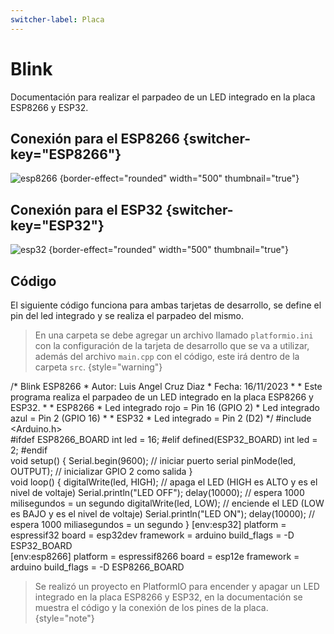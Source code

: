 ```yaml
---
switcher-label: Placa
---
```

# Blink

Documentación para realizar el parpadeo de un LED integrado en la placa ESP8266 y ESP32.

## Conexión para el ESP8266 {switcher-key="ESP8266"}

![esp8266](ESP8266.png) {border-effect="rounded" width="500" thumbnail="true"}

## Conexión para el  ESP32 {switcher-key="ESP32"}

![esp32](ESP32.png) {border-effect="rounded" width="500" thumbnail="true"}

## Código

El siguiente código funciona para ambas tarjetas de desarrollo, se define el pin del led integrado y se realiza el parpadeo del mismo. 

> En una carpeta se debe agregar un archivo llamado `platformio.ini` con la configuración de la tarjeta de desarrollo que se va a utilizar, además del archivo `main.cpp` con el código, este irá dentro de la carpeta `src`.
> {style="warning"}


<tabs>
    <tab title="main.cpp">
        <code-block lang="c++">
        /*  Blink ESP8266
         *  Autor: Luis Angel Cruz Diaz
         *  Fecha: 16/11/2023
         *
         *  Este programa realiza el parpadeo de un LED integrado en la placa ESP8266 y ESP32.
         *
         *  ESP8266
         *  Led integrado rojo = Pin 16 (GPIO 2)
         *  Led integrado azul = Pin 2 (GPIO 16)
         *
         *  ESP32
         *  Led integrado = Pin 2 (D2)
         */
        #include &lt;Arduino.h&gt;
        <br>
        #ifdef ESP8266_BOARD
            int led = 16;
        #elif defined(ESP32_BOARD)
            int led = 2;
        #endif
        <br>
        void setup() {
            Serial.begin(9600);		// iniciar puerto serial
            pinMode(led, OUTPUT);	// inicializar GPIO 2 como salida
        }
        <br>
        void loop() {
            digitalWrite(led, HIGH);	// apaga el LED (HIGH es ALTO y es el nivel de voltaje)
            Serial.println(&quot;LED OFF&quot;);
            delay(10000);				// espera 1000 milisegundos = un segundo
            digitalWrite(led, LOW);		// enciende el LED (LOW es BAJO y es el nivel de voltaje)
            Serial.println(&quot;LED ON&quot;);
            delay(10000);				// espera 1000 miliasegundos = un segundo
        }
        </code-block>
    </tab>
    <tab title="platformio.ini">
        <code-block lang="Plain Text">
            [env:esp32]
            platform = espressif32
            board = esp32dev
            framework = arduino
            build_flags = -D ESP32_BOARD
            <br>
            [env:esp8266]
            platform = espressif8266
            board = esp12e
            framework = arduino
            build_flags = -D ESP8266_BOARD
        </code-block>
    </tab>
</tabs>

> Se realizó un proyecto en PlatformIO para encender y apagar un LED integrado en la placa ESP8266 y ESP32, en la documentación se muestra el código y la conexión de los pines de la placa.
> {style="note"}

